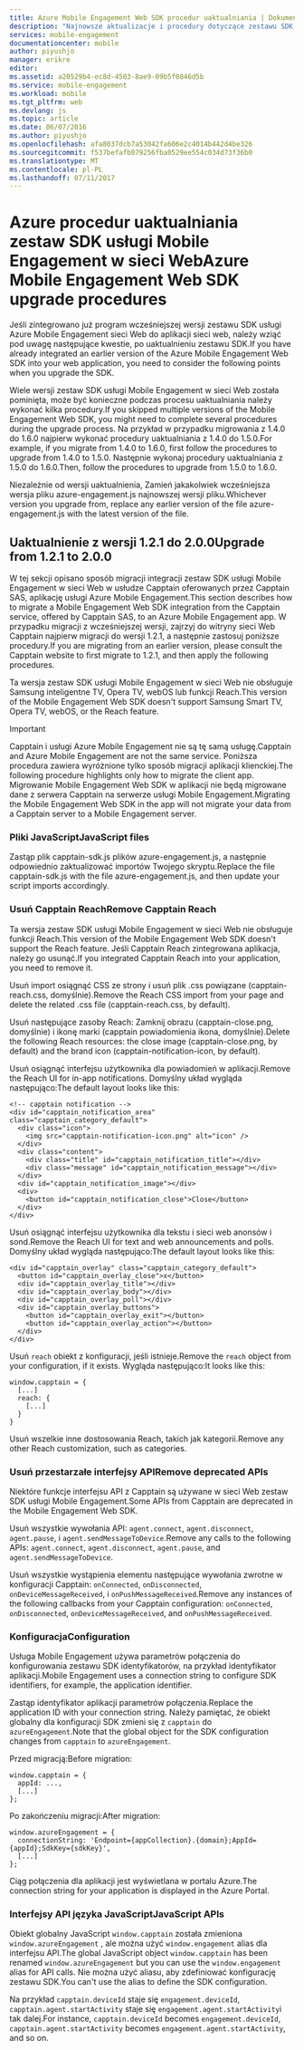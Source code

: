 ```yaml
---
title: Azure Mobile Engagement Web SDK procedur uaktualniania | Dokumentacja firmy Microsoft
description: "Najnowsze aktualizacje i procedury dotyczące zestawu SDK sieci Web dla usługi Azure Mobile Engagement"
services: mobile-engagement
documentationcenter: mobile
author: piyushjo
manager: erikre
editor: 
ms.assetid: a20529b4-ec8d-4503-8ae9-09b5f0846d5b
ms.service: mobile-engagement
ms.workload: mobile
ms.tgt_pltfrm: web
ms.devlang: js
ms.topic: article
ms.date: 06/07/2016
ms.author: piyushjo
ms.openlocfilehash: afa8037dcb7a53042fa606e2c4014b442d4be326
ms.sourcegitcommit: f537befafb079256fba0529ee554c034d73f36b0
ms.translationtype: MT
ms.contentlocale: pl-PL
ms.lasthandoff: 07/11/2017
---
```

# <a name="azure-mobile-engagement-web-sdk-upgrade-procedures"></a><span data-ttu-id="b5422-103">Azure procedur uaktualniania zestaw SDK usługi Mobile Engagement w sieci Web</span><span class="sxs-lookup"><span data-stu-id="b5422-103">Azure Mobile Engagement Web SDK upgrade procedures</span></span>
<span data-ttu-id="b5422-104">Jeśli zintegrowano już program wcześniejszej wersji zestawu SDK usługi Azure Mobile Engagement sieci Web do aplikacji sieci web, należy wziąć pod uwagę następujące kwestie, po uaktualnieniu zestawu SDK.</span><span class="sxs-lookup"><span data-stu-id="b5422-104">If you have already integrated an earlier version of the Azure Mobile Engagement Web SDK into your web application, you need to consider the following points when you upgrade the SDK.</span></span>

<span data-ttu-id="b5422-105">Wiele wersji zestaw SDK usługi Mobile Engagement w sieci Web została pominięta, może być konieczne podczas procesu uaktualniania należy wykonać kilka procedury.</span><span class="sxs-lookup"><span data-stu-id="b5422-105">If you skipped multiple versions of the Mobile Engagement Web SDK, you might need to complete several procedures during the upgrade process.</span></span> <span data-ttu-id="b5422-106">Na przykład w przypadku migrowania z 1.4.0 do 1.6.0 najpierw wykonać procedury uaktualniania z 1.4.0 do 1.5.0.</span><span class="sxs-lookup"><span data-stu-id="b5422-106">For example, if you migrate from 1.4.0 to 1.6.0, first follow the procedures to upgrade from 1.4.0 to 1.5.0.</span></span> <span data-ttu-id="b5422-107">Następnie wykonaj procedury uaktualniania z 1.5.0 do 1.6.0.</span><span class="sxs-lookup"><span data-stu-id="b5422-107">Then, follow the procedures to upgrade from 1.5.0 to 1.6.0.</span></span>

<span data-ttu-id="b5422-108">Niezależnie od wersji uaktualnienia, Zamień jakakolwiek wcześniejsza wersja pliku azure-engagement.js najnowszej wersji pliku.</span><span class="sxs-lookup"><span data-stu-id="b5422-108">Whichever version you upgrade from, replace any earlier version of the file azure-engagement.js with the latest version of the file.</span></span>

## <a name="upgrade-from-121-to-200"></a><span data-ttu-id="b5422-109">Uaktualnienie z wersji 1.2.1 do 2.0.0</span><span class="sxs-lookup"><span data-stu-id="b5422-109">Upgrade from 1.2.1 to 2.0.0</span></span>
<span data-ttu-id="b5422-110">W tej sekcji opisano sposób migracji integracji zestaw SDK usługi Mobile Engagement w sieci Web w usłudze Capptain oferowanych przez Capptain SAS, aplikację usługi Azure Mobile Engagement.</span><span class="sxs-lookup"><span data-stu-id="b5422-110">This section describes how to migrate a Mobile Engagement Web SDK integration from the Capptain service, offered by Capptain SAS, to an Azure Mobile Engagement app.</span></span> <span data-ttu-id="b5422-111">W przypadku migracji z wcześniejszej wersji, zajrzyj do witryny sieci Web Capptain najpierw migracji do wersji 1.2.1, a następnie zastosuj poniższe procedury.</span><span class="sxs-lookup"><span data-stu-id="b5422-111">If you are migrating from an earlier version, please consult the Capptain website to first migrate to 1.2.1, and then apply the following procedures.</span></span>

<span data-ttu-id="b5422-112">Ta wersja zestaw SDK usługi Mobile Engagement w sieci Web nie obsługuje Samsung inteligentne TV, Opera TV, webOS lub funkcji Reach.</span><span class="sxs-lookup"><span data-stu-id="b5422-112">This version of the Mobile Engagement Web SDK doesn't support Samsung Smart TV, Opera TV, webOS, or the Reach feature.</span></span>

> [!IMPORTANT]
> <span data-ttu-id="b5422-113">Capptain i usługi Azure Mobile Engagement nie są tę samą usługę.</span><span class="sxs-lookup"><span data-stu-id="b5422-113">Capptain and Azure Mobile Engagement are not the same service.</span></span> <span data-ttu-id="b5422-114">Poniższa procedura zawiera wyróżnione tylko sposób migracji aplikacji klienckiej.</span><span class="sxs-lookup"><span data-stu-id="b5422-114">The following procedure highlights only how to migrate the client app.</span></span> <span data-ttu-id="b5422-115">Migrowanie Mobile Engagement Web SDK w aplikacji nie będą migrowane dane z serwera Capptain na serwerze usługi Mobile Engagement.</span><span class="sxs-lookup"><span data-stu-id="b5422-115">Migrating the Mobile Engagement Web SDK in the app will not migrate your data from a Capptain server to a Mobile Engagement server.</span></span>
> 
> 

### <a name="javascript-files"></a><span data-ttu-id="b5422-116">Pliki JavaScript</span><span class="sxs-lookup"><span data-stu-id="b5422-116">JavaScript files</span></span>
<span data-ttu-id="b5422-117">Zastąp plik capptain-sdk.js plików azure-engagement.js, a następnie odpowiednio zaktualizować importów Twojego skryptu.</span><span class="sxs-lookup"><span data-stu-id="b5422-117">Replace the file capptain-sdk.js with the file azure-engagement.js, and then update your script imports accordingly.</span></span>

### <a name="remove-capptain-reach"></a><span data-ttu-id="b5422-118">Usuń Capptain Reach</span><span class="sxs-lookup"><span data-stu-id="b5422-118">Remove Capptain Reach</span></span>
<span data-ttu-id="b5422-119">Ta wersja zestaw SDK usługi Mobile Engagement w sieci Web nie obsługuje funkcji Reach.</span><span class="sxs-lookup"><span data-stu-id="b5422-119">This version of the Mobile Engagement Web SDK doesn't support the Reach feature.</span></span> <span data-ttu-id="b5422-120">Jeśli Capptain Reach zintegrowana aplikacja, należy go usunąć.</span><span class="sxs-lookup"><span data-stu-id="b5422-120">If you integrated Capptain Reach into your application, you need to remove it.</span></span>

<span data-ttu-id="b5422-121">Usuń import osiągnąć CSS ze strony i usuń plik .css powiązane (capptain-reach.css, domyślnie).</span><span class="sxs-lookup"><span data-stu-id="b5422-121">Remove the Reach CSS import from your page and delete the related .css file (capptain-reach.css, by default).</span></span>

<span data-ttu-id="b5422-122">Usuń następujące zasoby Reach: Zamknij obrazu (capptain-close.png, domyślnie) i ikonę marki (capptain powiadomienia ikona, domyślnie).</span><span class="sxs-lookup"><span data-stu-id="b5422-122">Delete the following Reach resources: the close image (capptain-close.png, by default) and the brand icon (capptain-notification-icon, by default).</span></span>

<span data-ttu-id="b5422-123">Usuń osiągnąć interfejsu użytkownika dla powiadomień w aplikacji.</span><span class="sxs-lookup"><span data-stu-id="b5422-123">Remove the Reach UI for in-app notifications.</span></span> <span data-ttu-id="b5422-124">Domyślny układ wygląda następująco:</span><span class="sxs-lookup"><span data-stu-id="b5422-124">The default layout looks like this:</span></span>

    <!-- capptain notification -->
    <div id="capptain_notification_area" class="capptain_category_default">
      <div class="icon">
        <img src="capptain-notification-icon.png" alt="icon" />
      </div>
      <div class="content">
        <div class="title" id="capptain_notification_title"></div>
        <div class="message" id="capptain_notification_message"></div>
      </div>
      <div id="capptain_notification_image"></div>
      <div>
        <button id="capptain_notification_close">Close</button>
      </div>
    </div>

<span data-ttu-id="b5422-125">Usuń osiągnąć interfejsu użytkownika dla tekstu i sieci web anonsów i sond.</span><span class="sxs-lookup"><span data-stu-id="b5422-125">Remove the Reach UI for text and web announcements and polls.</span></span> <span data-ttu-id="b5422-126">Domyślny układ wygląda następująco:</span><span class="sxs-lookup"><span data-stu-id="b5422-126">The default layout looks like this:</span></span>

    <div id="capptain_overlay" class="capptain_category_default">
      <button id="capptain_overlay_close">x</button>
      <div id="capptain_overlay_title"></div>
      <div id="capptain_overlay_body"></div>
      <div id="capptain_overlay_poll"></div>
      <div id="capptain_overlay_buttons">
        <button id="capptain_overlay_exit"></button>
        <button id="capptain_overlay_action"></button>
      </div>
    </div>

<span data-ttu-id="b5422-127">Usuń `reach` obiekt z konfiguracji, jeśli istnieje.</span><span class="sxs-lookup"><span data-stu-id="b5422-127">Remove the `reach` object from your configuration, if it exists.</span></span> <span data-ttu-id="b5422-128">Wygląda następująco:</span><span class="sxs-lookup"><span data-stu-id="b5422-128">It looks like this:</span></span>

    window.capptain = {
      [...]
      reach: {
        [...]
      }
    }

<span data-ttu-id="b5422-129">Usuń wszelkie inne dostosowania Reach, takich jak kategorii.</span><span class="sxs-lookup"><span data-stu-id="b5422-129">Remove any other Reach customization, such as categories.</span></span>

### <a name="remove-deprecated-apis"></a><span data-ttu-id="b5422-130">Usuń przestarzałe interfejsy API</span><span class="sxs-lookup"><span data-stu-id="b5422-130">Remove deprecated APIs</span></span>
<span data-ttu-id="b5422-131">Niektóre funkcje interfejsu API z Capptain są używane w sieci Web zestaw SDK usługi Mobile Engagement.</span><span class="sxs-lookup"><span data-stu-id="b5422-131">Some APIs from Capptain are deprecated in the Mobile Engagement Web SDK.</span></span>

<span data-ttu-id="b5422-132">Usuń wszystkie wywołania API: `agent.connect`, `agent.disconnect`, `agent.pause`, i `agent.sendMessageToDevice`.</span><span class="sxs-lookup"><span data-stu-id="b5422-132">Remove any calls to the following APIs: `agent.connect`, `agent.disconnect`, `agent.pause`, and `agent.sendMessageToDevice`.</span></span>

<span data-ttu-id="b5422-133">Usuń wszystkie wystąpienia elementu następujące wywołania zwrotne w konfiguracji Capptain: `onConnected`, `onDisconnected`, `onDeviceMessageReceived`, i `onPushMessageReceived`.</span><span class="sxs-lookup"><span data-stu-id="b5422-133">Remove any instances of the following callbacks from your Capptain configuration: `onConnected`, `onDisconnected`, `onDeviceMessageReceived`, and `onPushMessageReceived`.</span></span>

### <a name="configuration"></a><span data-ttu-id="b5422-134">Konfiguracja</span><span class="sxs-lookup"><span data-stu-id="b5422-134">Configuration</span></span>
<span data-ttu-id="b5422-135">Usługa Mobile Engagement używa parametrów połączenia do konfigurowania zestawu SDK identyfikatorów, na przykład identyfikator aplikacji.</span><span class="sxs-lookup"><span data-stu-id="b5422-135">Mobile Engagement uses a connection string to configure SDK identifiers, for example, the application identifier.</span></span>

<span data-ttu-id="b5422-136">Zastąp identyfikator aplikacji parametrów połączenia.</span><span class="sxs-lookup"><span data-stu-id="b5422-136">Replace the application ID with your connection string.</span></span> <span data-ttu-id="b5422-137">Należy pamiętać, że obiekt globalny dla konfiguracji SDK zmieni się z `capptain` do `azureEngagement`.</span><span class="sxs-lookup"><span data-stu-id="b5422-137">Note that the global object for the SDK configuration changes from `capptain` to `azureEngagement`.</span></span>

<span data-ttu-id="b5422-138">Przed migracją:</span><span class="sxs-lookup"><span data-stu-id="b5422-138">Before migration:</span></span>

    window.capptain = {
      appId: ...,
      [...]
    };

<span data-ttu-id="b5422-139">Po zakończeniu migracji:</span><span class="sxs-lookup"><span data-stu-id="b5422-139">After migration:</span></span>

    window.azureEngagement = {
      connectionString: 'Endpoint={appCollection}.{domain};AppId={appId};SdkKey={sdkKey}',
      [...]
    };

<span data-ttu-id="b5422-140">Ciąg połączenia dla aplikacji jest wyświetlana w portalu Azure.</span><span class="sxs-lookup"><span data-stu-id="b5422-140">The connection string for your application is displayed in the Azure Portal.</span></span>

### <a name="javascript-apis"></a><span data-ttu-id="b5422-141">Interfejsy API języka JavaScript</span><span class="sxs-lookup"><span data-stu-id="b5422-141">JavaScript APIs</span></span>
<span data-ttu-id="b5422-142">Obiekt globalny JavaScript `window.capptain` została zmieniona `window.azureEngagement` , ale można użyć `window.engagement` alias dla interfejsu API.</span><span class="sxs-lookup"><span data-stu-id="b5422-142">The global JavaScript object `window.capptain` has been renamed `window.azureEngagement` but you can use the `window.engagement` alias for API calls.</span></span> <span data-ttu-id="b5422-143">Nie można użyć aliasu, aby zdefiniować konfigurację zestawu SDK.</span><span class="sxs-lookup"><span data-stu-id="b5422-143">You can't use the alias to define the SDK configuration.</span></span>

<span data-ttu-id="b5422-144">Na przykład `capptain.deviceId` staje się `engagement.deviceId`, `capptain.agent.startActivity` staje się `engagement.agent.startActivity`i tak dalej.</span><span class="sxs-lookup"><span data-stu-id="b5422-144">For instance, `capptain.deviceId` becomes `engagement.deviceId`, `capptain.agent.startActivity` becomes `engagement.agent.startActivity`, and so on.</span></span>

